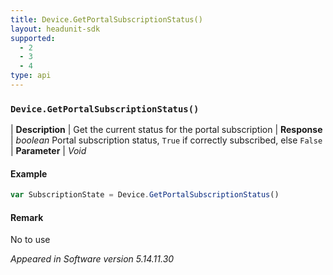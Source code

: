 ```yaml
---
title: Device.GetPortalSubscriptionStatus()
layout: headunit-sdk
supported:
  - 2
  - 3
  - 4
type: api
---
```


### `Device.GetPortalSubscriptionStatus()`

| **Description** | Get the current status for the portal subscription
| **Response** | *boolean* Portal subscription status, `True` if correctly subscribed, else `False`
| **Parameter**   | *Void*

#### Example

```javascript
var SubscriptionState = Device.GetPortalSubscriptionStatus()
```

#### Remark

No to use

*Appeared in Software version 5.14.11.30*